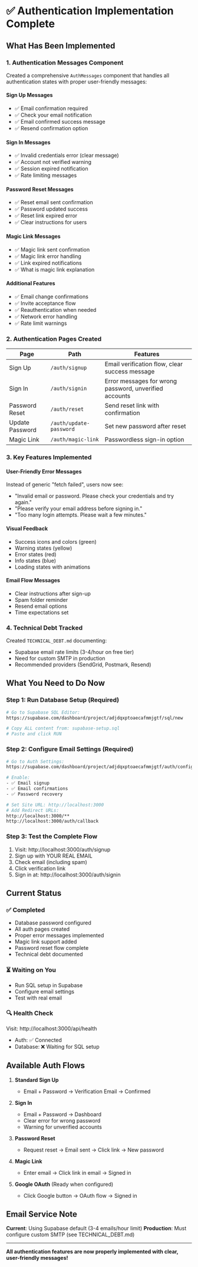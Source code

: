 # ✅ Authentication Implementation Complete

## What Has Been Implemented

### 1. Authentication Messages Component
Created a comprehensive `AuthMessages` component that handles all authentication states with proper user-friendly messages:

#### Sign Up Messages
- ✅ Email confirmation required
- ✅ Check your email notification
- ✅ Email confirmed success message
- ✅ Resend confirmation option

#### Sign In Messages  
- ✅ Invalid credentials error (clear message)
- ✅ Account not verified warning
- ✅ Session expired notification
- ✅ Rate limiting messages

#### Password Reset Messages
- ✅ Reset email sent confirmation
- ✅ Password updated success
- ✅ Reset link expired error
- ✅ Clear instructions for users

#### Magic Link Messages
- ✅ Magic link sent confirmation
- ✅ Magic link error handling
- ✅ Link expired notifications
- ✅ What is magic link explanation

#### Additional Features
- ✅ Email change confirmations
- ✅ Invite acceptance flow
- ✅ Reauthentication when needed
- ✅ Network error handling
- ✅ Rate limit warnings

### 2. Authentication Pages Created

| Page | Path | Features |
|------|------|----------|
| Sign Up | `/auth/signup` | Email verification flow, clear success message |
| Sign In | `/auth/signin` | Error messages for wrong password, unverified accounts |
| Password Reset | `/auth/reset` | Send reset link with confirmation |
| Update Password | `/auth/update-password` | Set new password after reset |
| Magic Link | `/auth/magic-link` | Passwordless sign-in option |

### 3. Key Features Implemented

#### User-Friendly Error Messages
Instead of generic "fetch failed", users now see:
- "Invalid email or password. Please check your credentials and try again."
- "Please verify your email address before signing in."
- "Too many login attempts. Please wait a few minutes."

#### Visual Feedback
- Success icons and colors (green)
- Warning states (yellow)
- Error states (red)
- Info states (blue)
- Loading states with animations

#### Email Flow Messages
- Clear instructions after sign-up
- Spam folder reminder
- Resend email options
- Time expectations set

### 4. Technical Debt Tracked
Created `TECHNICAL_DEBT.md` documenting:
- Supabase email rate limits (3-4/hour on free tier)
- Need for custom SMTP in production
- Recommended providers (SendGrid, Postmark, Resend)

## What You Need to Do Now

### Step 1: Run Database Setup (Required)
```bash
# Go to Supabase SQL Editor:
https://supabase.com/dashboard/project/adjdqxptoaecafmmjgtf/sql/new

# Copy ALL content from: supabase-setup.sql
# Paste and click RUN
```

### Step 2: Configure Email Settings (Required)
```bash
# Go to Auth Settings:
https://supabase.com/dashboard/project/adjdqxptoaecafmmjgtf/auth/configuration

# Enable:
- ✅ Email signup
- ✅ Email confirmations
- ✅ Password recovery

# Set Site URL: http://localhost:3000
# Add Redirect URLs:
http://localhost:3000/**
http://localhost:3000/auth/callback
```

### Step 3: Test the Complete Flow
1. Visit: http://localhost:3000/auth/signup
2. Sign up with YOUR REAL EMAIL
3. Check email (including spam)
4. Click verification link
5. Sign in at: http://localhost:3000/auth/signin

## Current Status

### ✅ Completed
- Database password configured
- All auth pages created
- Proper error messages implemented
- Magic link support added
- Password reset flow complete
- Technical debt documented

### ⏳ Waiting on You
- Run SQL setup in Supabase
- Configure email settings
- Test with real email

### 🔍 Health Check
Visit: http://localhost:3000/api/health
- Auth: ✅ Connected
- Database: ❌ Waiting for SQL setup

## Available Auth Flows

1. **Standard Sign Up**
   - Email + Password → Verification Email → Confirmed

2. **Sign In**
   - Email + Password → Dashboard
   - Clear error for wrong password
   - Warning for unverified accounts

3. **Password Reset**
   - Request reset → Email sent → Click link → New password

4. **Magic Link** 
   - Enter email → Click link in email → Signed in

5. **Google OAuth** (Ready when configured)
   - Click Google button → OAuth flow → Signed in

## Email Service Note

**Current**: Using Supabase default (3-4 emails/hour limit)
**Production**: Must configure custom SMTP (see TECHNICAL_DEBT.md)

---

**All authentication features are now properly implemented with clear, user-friendly messages!**